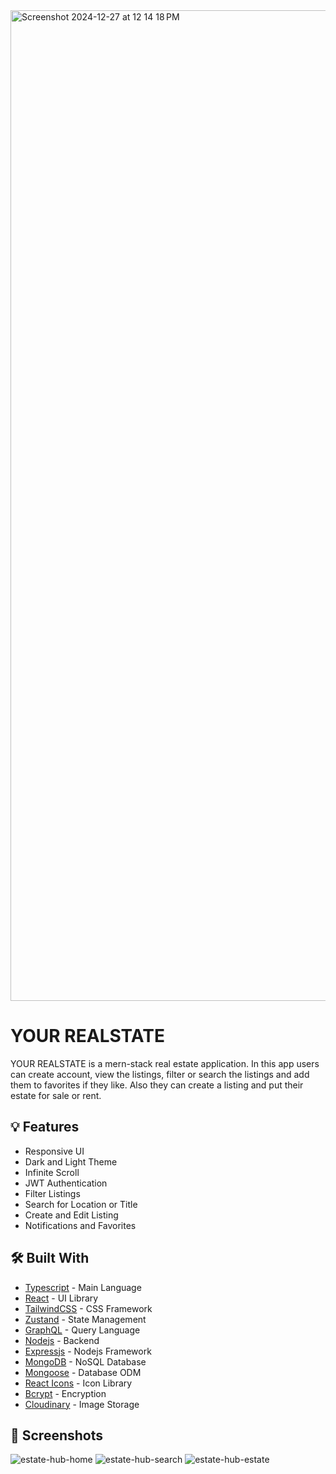 
<img width="1585" alt="Screenshot 2024-12-27 at 12 14 18 PM" src="https://github.com/user-attachments/assets/4e128f0f-f764-4aed-a9af-f810a0f116bd" />

# YOUR REALSTATE

YOUR REALSTATE is a mern-stack real estate application. In this app users can create account, view the listings, filter or search the listings and add them to favorites if they like. Also they can create a listing and put their estate for sale or rent.

## :bulb: Features

- Responsive UI
- Dark and Light Theme
- Infinite Scroll
- JWT Authentication
- Filter Listings
- Search for Location or Title
- Create and Edit Listing
- Notifications and Favorites

## :hammer_and_wrench: Built With

- [Typescript](https://www.typescriptlang.org/) - Main Language
- [React](https://reactjs.org/) - UI Library
- [TailwindCSS](https://tailwindcss.com/) - CSS Framework
- [Zustand](https://zustand-demo.pmnd.rs/) - State Management
- [GraphQL](https://graphql.org/) - Query Language
- [Nodejs](https://nodejs.org/en) - Backend
- [Expressjs](https://expressjs.com/) - Nodejs Framework
- [MongoDB](https://www.mongodb.com/) - NoSQL Database
- [Mongoose](https://mongoosejs.com/) - Database ODM
- [React Icons](https://react-icons.github.io/react-icons/) - Icon Library
- [Bcrypt](https://www.npmjs.com/package/bcryptjs) - Encryption
- [Cloudinary](https://www.cloudinary.com/) - Image Storage

## :camera_flash: Screenshots
![estate-hub-home](https://github.com/ahmedsemih/MERN-Stack-Real-Estate-App/assets/102798814/2f14a18e-489f-4064-a231-ddca59ce8b63)
![estate-hub-search](https://github.com/ahmedsemih/MERN-Stack-Real-Estate-App/assets/102798814/314ae60b-d111-4d27-b088-db5d60f3e83c)
![estate-hub-estate](https://github.com/ahmedsemih/MERN-Stack-Real-Estate-App/assets/102798814/0ca1cc43-9a72-48af-a77d-294a746e89b2)






